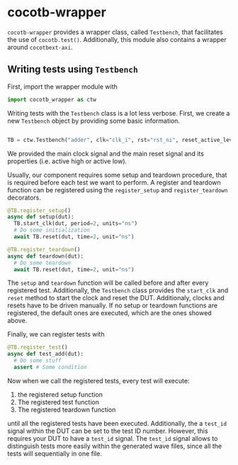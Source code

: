 # cocotb-wrapper

`cocotb-wrapper` provides a wrapper class, called `Testbench`, that facilitates
the use of `cocotb.test()`. Additionally, this module also contains a wrapper
around `cocotbext-axi`.

## Writing tests using `Testbench`

First, import the wrapper module with

```python
import cocotb_wrapper as ctw
```

Writing tests with the `Testbench` class is a lot less verbose. First, we create
a new `Testbench` object by providing some basic information.

```python

TB = ctw.Testbench("adder", clk="clk_i", rst="rst_ni", reset_active_level=0)
```

We provided the main clock signal and the main reset signal and its properties
(i.e. active high or active low).

Usually, our component requires some setup and teardown procedure, that is
required before each test we want to perform. A register and teardown function
can be registered using the `register_setup` and `register_teardown` decorators.

```python
@TB.register_setup()
async def setup(dut):
  TB.start_clk(dut, period=2, units="ns")
  # Do some initialization
  await TB.reset(dut, time=2, unit="ns")

@TB.register_teardown()
async def teardown(dut):
  # Do some teardown
  await TB.reset(dut, time=2, unit="ns")
```

The `setup` and `teardown` function will be called before and after every
registered test. Additionally, the `Testbench` class provides the `start_clk`
and `reset` method to start the clock and reset the DUT. Additionaly, clocks
and resets have to be driven manually. If no setup or teardown functions are
registered, the default ones are executed, which are the ones showed above.

Finally, we can register tests with

```python
@TB.register_test()
async def test_add(dut):
  # Do some stuff
  assert # Some condition
```

Now when we call the registered tests, every test will execute:

1. the registered setup function
2. The registered test function
3. The registered teardown function

until all the registered tests have been executed. Additionally, the a `test_id`
signal within the DUT can be set to the test ID number. However, this requires
your DUT to have a `test_id` signal. The `test_id` signal allows to distinguish
tests more easily within the generated wave files, since all the tests will
sequentially in one file.
